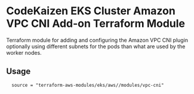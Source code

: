 # CodeKaizen EKS Cluster Amazon VPC CNI Add-on Terraform Module

Terraform module for adding and configuring the Amazon VPC CNI plugin optionally using different subnets
for the pods than what are used by the worker nodes.

## Usage

```hcl
  source = "terraform-aws-modules/eks/aws//modules/vpc-cni"

```

<!-- BEGINNING OF PRE-COMMIT-TERRAFORM DOCS HOOK -->
<!-- END OF PRE-COMMIT-TERRAFORM DOCS HOOK -->
